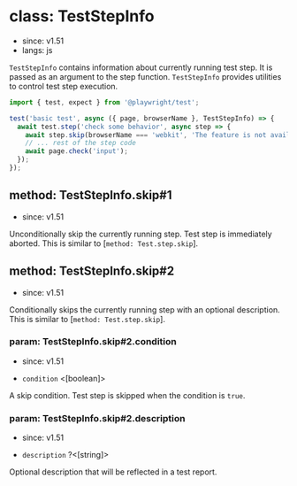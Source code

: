# class: TestStepInfo
* since: v1.51
* langs: js

`TestStepInfo` contains information about currently running test step. It is passed as an argument to the step function. `TestStepInfo` provides utilities to control test step execution.

```js
import { test, expect } from '@playwright/test';

test('basic test', async ({ page, browserName }, TestStepInfo) => {
  await test.step('check some behavior', async step => {
    await step.skip(browserName === 'webkit', 'The feature is not available in WebKit');
    // ... rest of the step code
    await page.check('input');
  });
});
```

## method: TestStepInfo.skip#1
* since: v1.51

Unconditionally skip the currently running step. Test step is immediately aborted. This is similar to [`method: Test.step.skip`].

## method: TestStepInfo.skip#2
* since: v1.51

Conditionally skips the currently running step with an optional description. This is similar to [`method: Test.step.skip`].

### param: TestStepInfo.skip#2.condition
* since: v1.51
- `condition` <[boolean]>

A skip condition. Test step is skipped when the condition is `true`.

### param: TestStepInfo.skip#2.description
* since: v1.51
- `description` ?<[string]>

Optional description that will be reflected in a test report.
